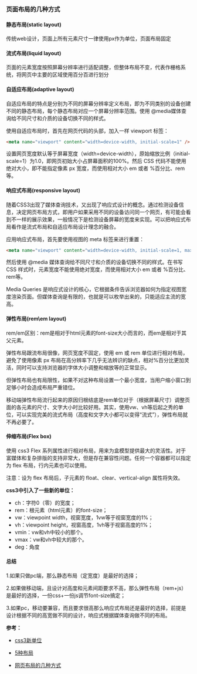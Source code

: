### 页面布局的几种方式

#### 静态布局(static layout)

传统web设计，页面上所有元素尺寸一律使用px作为单位，页面布局固定

#### 流式布局(liquid layout)
页面的元素宽度按照屏幕分辨率进行适配调整，但整体布局不变，代表作栅格系统，将网页中主要的区域使用百分百进行划分

#### 自适应布局(adaptive layout)
自适应布局的特点是分别为不同的屏幕分辨率定义布局，即为不同类别的设备创建不同的静态布局，每个静态布局对应一个屏幕分辨率范围。使用 @media媒体查询给不同尺寸和介质的设备切换不同的样式。

使用自适应布局时，首先在网页代码的头部，加入一样 viewport 标签：
```html
<meta name="viewport" content="width=device-width, initial-scale=1" />
```
设置网页宽度默认等于屏幕宽度（width=device-width），原始缩放比例（initial-scale=1）为1.0，即网页初始大小占屏幕面积的100%。然后 CSS 代码不能使用绝对大小，即不能指定像素 px 宽度，而使用相对大小 em 或者 %百分比、rem等。

#### 响应式布局(responsive layout)
随着CSS3出现了媒体查询技术，又出现了响应式设计的概念。通过检测设备信息，决定网页布局方式，即用户如果采用不同的设备访问同一个网页，有可能会看到不一样的展示效果，一般情况下是检测设备屏幕的宽度来实现。可以把响应式布局看作是流式布局和自适应布局设计理念的融合。

应用响应式布局，首先要使用视图的 meta 标签来进行重置：
```html
<meta name="viewport" content="width=device-width, initial-scale=1, maximum-scale=1, user-scalable=no" />
```

然后使用 @media 媒体查询给不同尺寸和介质的设备切换不同的样式。在书写 CSS 样式时，元素宽度不能使用绝对宽度，而使用相对大小 em 或者 %百分比、rem等。

Media Queries 是响应式设计的核心，它根据条件告诉浏览器如何为指定视图宽度渲染页面。但媒体查询是有限的，也就是可以枚举出来的，只能适应主流的宽高。

#### 弹性布局(rem\em layout)
rem/em区别：rem是相对于html元素的font-size大小而言的，而em是相对于其父元素。

弹性布局跟流布局很像，网页宽度不固定，使用 em 或 rem 单位进行相对布局，避免了使用像素 px 布局在高分辨率下几乎无法辨识的缺点，相对%百分比更加灵活，同时可以支持浏览器的字体大小调整和缩放等的正常显示。

但弹性布局也有局限性，如果不对这种布局设置一个最小宽度，当用户缩小窗口到足够小时会造成布局严重错位。

移动端弹性布局流行起来的原因归根结底是rem单位对于（根据屏幕尺寸）调整页面的各元素的尺寸、文字大小时比较好用。其实，使用vw、vh等后起之秀的单位，可以实现完美的流式布局（高度和文字大小都可以变得“流式”），弹性布局就不再必要了。

#### 伸缩布局(Flex box)
使用 css3 Flex 系列属性进行相对布局，用来为盒模型提供最大的灵活性。对于富媒体和复杂排版的支持非常大，但是存在兼容性问题。任何一个容器都可以指定为 flex 布局，行内元素也可以使用。

注意：设为 flex 布局后，子元素的 float、clear、vertical-align 属性将失效。

**css3中引入了一些新的单位：**
- ch：字符0（零）的宽度；
- rem：根元素（html元素）的font-size；
- vw：viewpoint width，视窗宽度，1vw等于视窗宽度的1%；
- vh：viewpoint height，视窗高度，1vh等于视窗高度的1%；
- vmin：vw和vh中较小的那个。
- vmax：vw和vh中较大的那个。
- deg：角度

#### 总结
1.如果只做pc端，那么静态布局（定宽度）是最好的选择；

2.如果做移动端，且设计对高度和元素间距要求不高，那么弹性布局（rem+js）是最好的选择，一份css+一份js调节font-size搞定；

3.如果pc，移动要兼容，而且要求很高那么响应式布局还是最好的选择，前提是设计根据不同的高宽做不同的设计，响应式根据媒体查询做不同的布局。

**参考：**

- [css3新单位](https://blog.csdn.net/ZNYSYS520/article/details/76053961)

- [5种布局](https://www.cnblogs.com/mm152534/p/9429939.html)

- [网页布局的几种方式](https://www.cnblogs.com/dhui/p/10482115.html)

